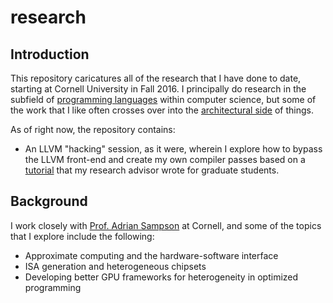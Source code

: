 # research

## Introduction

This repository caricatures all of the research that I have done to date, starting at Cornell University in Fall 2016. I principally do research in the subfield of [programming languages](https://www.cs.cornell.edu/research/lang) within computer science, but some of the work that I like often crosses over into the [architectural side](https://www.cs.cornell.edu/research/architecture) of things.

As of right now, the repository contains:
- An LLVM "hacking" session, as it were, wherein I explore how to bypass the LLVM front-end and create my own compiler passes based on a [tutorial](http://adriansampson.net/blog/llvm.html) that my research advisor wrote for graduate students.

## Background

I work closely with [Prof. Adrian Sampson](http://adriansampson.net) at Cornell, and some of the topics that I explore include the following:

- Approximate computing and the hardware-software interface
- ISA generation and heterogeneous chipsets
- Developing better GPU frameworks for heterogeneity in optimized programming
